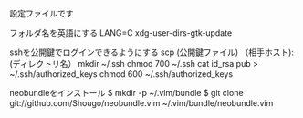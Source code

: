 設定ファイルです

フォルダ名を英語にする
LANG=C xdg-user-dirs-gtk-update

sshを公開鍵でログインできるようにする
scp (公開鍵ファイル) （相手ホスト):(ディレクトリ名）
mkdir ~/.ssh
chmod 700 ~/.ssh
cat id_rsa.pub > ~/.ssh/authorized_keys
chmod 600 ~/.ssh/authorized_keys

neobundleをインストール
$ mkdir -p ~/.vim/bundle
$ git clone git://github.com/Shougo/neobundle.vim ~/.vim/bundle/neobundle.vim
